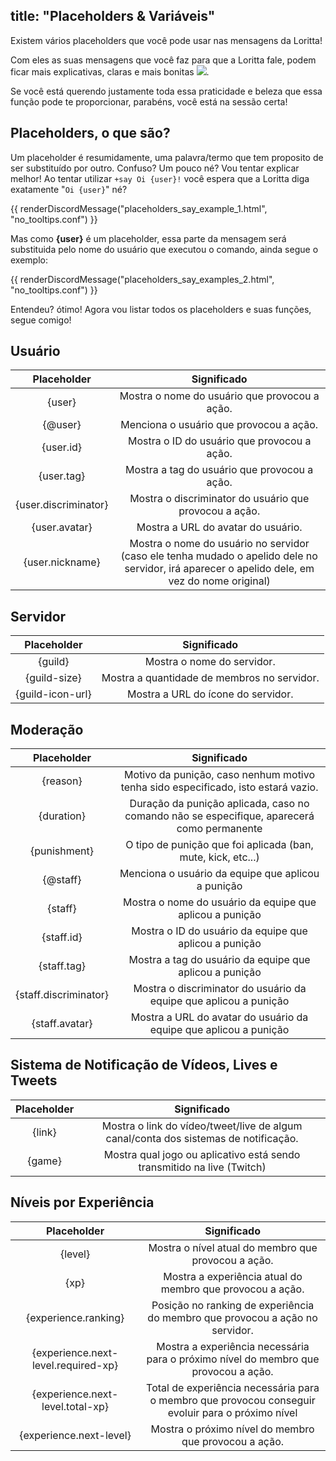 title: "Placeholders & Variáveis"
---

Existem vários placeholders que você pode usar nas mensagens da Loritta!

Com eles as suas mensagens que você faz para que a Loritta fale, podem ficar mais explicativas, claras e mais bonitas <img src="https://cdn.discordapp.com/emojis/626942886432473098.png?v=1" class="inline-emoji">.

Se você está querendo justamente toda essa praticidade e beleza que essa função pode te proporcionar, parabéns, você está na sessão certa!

## Placeholders, o que são?

Um placeholder é resumidamente, uma palavra/termo que tem proposito de ser substituído por outro. Confuso? Um pouco né? Vou tentar explicar melhor! Ao tentar utilizar `+say Oi {user}!` você espera que a Loritta diga exatamente "`Oi {user}`" né?

{{ renderDiscordMessage("placeholders_say_example_1.html", "no_tooltips.conf") }}

Mas como **{user}** é um placeholder, essa parte da mensagem será substituida pelo nome do usuário que executou o comando, ainda segue o exemplo:

{{ renderDiscordMessage("placeholders_say_examples_2.html", "no_tooltips.conf") }}

Entendeu? ótimo! Agora vou listar todos os placeholders e suas funções, segue comigo!

## Usuário

|      Placeholder     |                                                                  Significado                                                                  |
|:--------------------:|:---------------------------------------------------------------------------------------------------------------------------------------------:|
|        {user}        |                                                 Mostra o nome do usuário que provocou a ação.                                                 |
|        {@user}       |                                                    Menciona o usuário que provocou a ação.                                                    |
|       {user.id}      |                                                  Mostra o ID do usuário que provocou a ação.                                                  |
|      {user.tag}      |                                                  Mostra a tag do usuário que provocou a ação.                                                 |
| {user.discriminator} |                                             Mostra o discriminator do usuário que provocou a ação.                                            |
|     {user.avatar}    |                                                       Mostra a URL do avatar do usuário.                                                      |
|    {user.nickname}   | Mostra o nome do usuário no servidor (caso ele tenha mudado o apelido dele no servidor, irá aparecer o apelido dele, em vez do nome original) |

## Servidor

|    Placeholder   |                 Significado                 |
|:----------------:|:-------------------------------------------:|
|      {guild}     |          Mostra o nome do servidor.         |
|   {guild-size}   | Mostra a quantidade de membros no servidor. |
| {guild-icon-url} |      Mostra a URL do ícone do servidor.     |

## Moderação

|      Placeholder      |                                         Significado                                        |
|:---------------------:|:------------------------------------------------------------------------------------------:|
|        {reason}       |      Motivo da punição, caso nenhum motivo tenha sido especificado, isto estará vazio.     |
|       {duration}      | Duração da punição aplicada, caso no comando não se especifique, aparecerá como permanente |
|      {punishment}     |                O tipo de punição que foi aplicada (ban, mute, kick, etc...)                |
|        {@staff}       |                     Menciona o usuário da equipe que aplicou a punição                     |
|        {staff}        |                  Mostra o nome do usuário da equipe que aplicou a punição                  |
|       {staff.id}      |                   Mostra o ID do usuário da equipe que aplicou a punição                   |
|      {staff.tag}      |                   Mostra a tag do usuário da equipe que aplicou a punição                  |
| {staff.discriminator} |              Mostra o discriminator do usuário da equipe que aplicou a punição             |
|     {staff.avatar}    |              Mostra a URL do avatar do usuário da equipe que aplicou a punição             |

## Sistema de Notificação de Vídeos, Lives e Tweets

| Placeholder |                                     Significado                                     |
|:-----------:|:-----------------------------------------------------------------------------------:|
|    {link}   | Mostra o link do vídeo/tweet/live de algum canal/conta dos sistemas de notificação. |
|    {game}   |        Mostra qual jogo ou aplicativo está sendo transmitido na live (Twitch)       |

## Níveis por Experiência

|             Placeholder             |                                            Significado                                            |
|:-----------------------------------:|:-------------------------------------------------------------------------------------------------:|
|               {level}               |                        Mostra o nível atual do membro que provocou a ação.                        |
|                 {xp}                |                     Mostra a experiência atual do membro que provocou a ação.                     |
|         {experience.ranking}        |            Posição no ranking de experiência do membro que provocou a ação no servidor.           |
| {experience.next-level.required-xp} |        Mostra a experiência necessária para o próximo nível do membro que provocou a ação.        |
|   {experience.next-level.total-xp}  | Total de experiência necessária para o membro que provocou conseguir evoluir para o próximo nível |
|       {experience.next-level}       |                       Mostra o próximo nível do membro que provocou a ação.                       |

